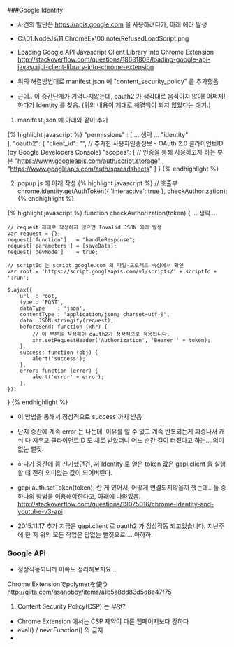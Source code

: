 ###Google Identity

- 사건의 발단은 https://apis.google.com 을 사용하려다가, 아래 에러 발생 
- C:\01.NodeJs\11.ChromeEx\00.note\RefusedLoadScript.png
- Loading Google API Javascript Client Library into Chrome Extension
  http://stackoverflow.com/questions/18681803/loading-google-api-javascript-client-library-into-chrome-extension

- 위의 해결방법대로 manifest.json 에 "content_security_policy" 를 추가했음
- 근데.. 이 중간단계가 기억나지않는데, oauth2 가 생각대로 움직이지 않아! 어쩌지! 하다가 Identity 를 찾음.
  (위의 내용이 제대로 해결책이 되지 않았다는 얘기.)

1. manifest.json 에 아래와 같이 추가

{% highlight javascript %}
"permissions" : [ 
	... 생략 ... 
	"identity"  
], 
"oauth2": {
	"client_id": "", // 추가한 사용자인증정보 - OAuth 2.0 클라이언트ID (by Google Developers Console)
	"scopes": [      // 인증을 통해 사용하고자 하는 부분
		  "https://www.googleapis.com/auth/script.storage" 
		, "https://www.googleapis.com/auth/spreadsheets"
	]
}
{% endhighlight %}

2. popup.js 에 아래 작성
{% highlight javascript %}
// 호출부
chrome.identity.getAuthToken({ 'interactive': true }, checkAuthorization);
{% endhighlight %}	


{% highlight javascript %}
function checkAuthorization(token) {
	... 생략 ...

	// request 제대로 작성하지 않으면 Invalid JSON 에러 발생
	var request = {};
	request['function']   = "handleResponse";
	request['parameters'] = [saveData];
	request['devMode']    = true;

	// scriptId 는 script.google.com 의 파일-프로젝트 속성에서 확인
	var root = 'https://script.googleapis.com/v1/scripts/' + scriptId + ':run';

	$.ajax({
		url  : root,
		type : 'POST',
		dataType    : 'json',     
		contentType : "application/json; charset=utf-8",
		data: JSON.stringify(request),
		beforeSend: function (xhr) {
			// 이 부분을 작성해야 oauth2가 정상적으로 적용됩니다.
		    xhr.setRequestHeader('Authorization', 'Bearer ' + token);
		},
		success: function (obj) {
			alert('success');
		},
		error: function (error) { 
			alert('error' + error);
		},
	});
}
{% endhighlight %}	

- 이 방법을 통해서 정상적으로 success 까지 받음
- 단지 중간에 계속 error 는 나는데, 이유를 알 수 없고 계속 반복되는게 짜증나서 
  캐쉬 다 지우고 클라이언트ID 도 새로 받았더니 어느 순간 길이 터졌다고 하는....의미없는 뻘짓.

- 하다가 중간에 좀 신기했던건, 저 Identity 로 얻은 token 값은 gapi.client 을 실행할 떄 
  전혀 의미없는 값이 되어버린다. 
- gapi.auth.setToken(token); 란 게 있어서, 어떻게 연결되지않을까 했는데..
  둘 중 하나의 방법을 이용해야한다고, 아래에 나와있음. 
http://stackoverflow.com/questions/19075016/chrome-identity-and-youtube-v3-api

- 2015.11.17 추가
지금은 gapi.client 로 oauth2 가 정상작동 되고있습니다. 
지난주에 한 저 위의 모든 작업은 답없는 뻘짓으로.....아하하.

### Google API

- 정상작동되니까 이쪽도 정리해보지요... 

Chrome Extensionでpolymerを使う
http://qiita.com/asanoboy/items/a1b5a8dd83d5d8e47f75
 
1. Content Security Policy(CSP) 는 무엇?
 - Chrome Extension 에서는 CSP 제약이 다른 웹페이지보다 강하다 
 - eval() / new Function() 의 금지 
 - <script> 태그 내의 자바스크립트, <buttion onclick="..."> 등의 inline script 금지
 - Extension 외부의 스크립트 읽어들이기 금지
